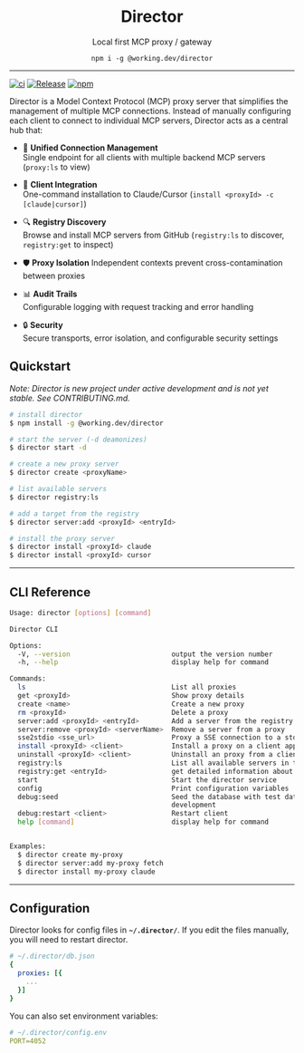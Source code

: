 <h1 align="center">Director</h1>
<p align="center">Local first MCP proxy / gateway</p>

<p align="center"><code>npm i -g @working.dev/director</code></p>

---

[![ci](https://github.com/theworkingcompany/director/workflows/CI/badge.svg)](https://github.com/theworkingcompany/director/actions/workflows/ci.yml)
[![Release](https://github.com/theworkingcompany/director/workflows/Release/badge.svg)](https://github.com/theworkingcompany/director/actions/workflows/release.yml)
[![npm](https://img.shields.io/npm/v/@director.run/cli.svg)](https://www.npmjs.com/package/@director.run/cli)

Director is a Model Context Protocol (MCP) proxy server that simplifies the management of multiple MCP connections. Instead of manually configuring each client to connect to individual MCP servers, Director acts as a central hub that:

- 🔌 **Unified Connection Management**  
  Single endpoint for all clients with multiple backend MCP servers (`proxy:ls` to view) 

- 🚀 **Client Integration**  
  One-command installation to Claude/Cursor (`install <proxyId> -c [claude|cursor]`) 

- 🔍 **Registry Discovery**  
  Browse and install MCP servers from GitHub (`registry:ls` to discover, `registry:get` to inspect)

- 🛡️ **Proxy Isolation** 
  Independent contexts prevent cross-contamination between proxies 

- 📊 **Audit Trails**  
  Configurable logging with request tracking and error handling 

- 🔒 **Security**  
  Secure transports, error isolation, and configurable security settings 

## Quickstart

*Note: Director is new project under active development and is not yet stable. See CONTRIBUTING.md.*

```bash
# install director
$ npm install -g @working.dev/director

# start the server (-d deamonizes)
$ director start -d

# create a new proxy server
$ director create <proxyName>

# list available servers
$ director registry:ls

# add a target from the registry 
$ director server:add <proxyId> <entryId>

# install the proxy server
$ director install <proxyId> claude
$ director install <proxyId> cursor

```

---

## CLI Reference

```bash
Usage: director [options] [command]

Director CLI

Options:
  -V, --version                         output the version number
  -h, --help                            display help for command

Commands:
  ls                                    List all proxies
  get <proxyId>                         Show proxy details
  create <name>                         Create a new proxy
  rm <proxyId>                          Delete a proxy
  server:add <proxyId> <entryId>        Add a server from the registry to a proxy.
  server:remove <proxyId> <serverName>  Remove a server from a proxy
  sse2stdio <sse_url>                   Proxy a SSE connection to a stdio stream
  install <proxyId> <client>            Install a proxy on a client app
  uninstall <proxyId> <client>          Uninstall an proxy from a client app
  registry:ls                           List all available servers in the registry
  registry:get <entryId>                get detailed information about a repository item
  start                                 Start the director service
  config                                Print configuration variables
  debug:seed                            Seed the database with test data, for
                                        development
  debug:restart <client>                Restart client
  help [command]                        display help for command


Examples:
  $ director create my-proxy
  $ director server:add my-proxy fetch
  $ director install my-proxy claude

```

---

## Configuration

Director looks for config files in **`~/.director/`**. If you edit the files manually, you will need to restart director.

```yaml
# ~/.director/db.json
{
  proxies: [{
    ...
  }]
}
```

You can also set environment variables:

```yaml
# ~/.director/config.env
PORT=4052
```

